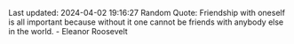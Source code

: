 Last updated: 2024-04-02 19:16:27
Random Quote: Friendship with oneself is all important because without it one cannot be friends with anybody else in the world. - Eleanor Roosevelt